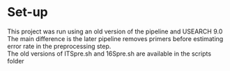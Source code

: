 # Set-up
This project was run using an old version of the pipeline and USEARCH 9.0
The main difference is the later pipeline removes primers before estimating error rate in the preprocessing step.  
The old versions of ITSpre.sh and 16Spre.sh are available in the scripts folder  


